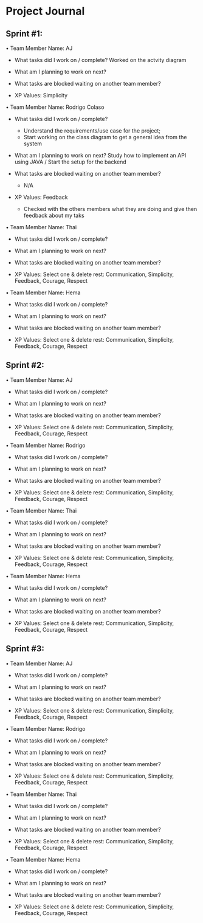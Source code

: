 # Project Journal

## Sprint #1:

• Team Member Name: AJ

- What tasks did I work on / complete? Worked on the actvity diagram

- What am I planning to work on next?

- What tasks are blocked waiting on another team member?

- XP Values: Simplicity


• Team Member Name: Rodrigo Colaso

- What tasks did I work on / complete?
  - Understand the requirements/use case for the project;
  - Start working on the class diagram to get a general idea from the system
  
- What am I planning to work on next?
  Study how to implement an API using JAVA / Start the setup for the backend

- What tasks are blocked waiting on another team member?
  - N/A
  
- XP Values: Feedback
  - Checked with the others members what they are doing and give then feedback about my taks  

• Team Member Name: Thai

- What tasks did I work on / complete?

- What am I planning to work on next?

- What tasks are blocked waiting on another team member?

- XP Values: Select one & delete rest: Communication, Simplicity, Feedback, Courage, Respect


• Team Member Name: Hema

- What tasks did I work on / complete?

- What am I planning to work on next?

- What tasks are blocked waiting on another team member?

- XP Values: Select one & delete rest: Communication, Simplicity, Feedback, Courage, Respect

## Sprint #2:

• Team Member Name: AJ

- What tasks did I work on / complete?

- What am I planning to work on next?

- What tasks are blocked waiting on another team member?

- XP Values: Select one & delete rest: Communication, Simplicity, Feedback, Courage, Respect


• Team Member Name: Rodrigo

- What tasks did I work on / complete?

- What am I planning to work on next?

- What tasks are blocked waiting on another team member?

- XP Values: Select one & delete rest: Communication, Simplicity, Feedback, Courage, Respect



• Team Member Name: Thai

- What tasks did I work on / complete?

- What am I planning to work on next?

- What tasks are blocked waiting on another team member?

- XP Values: Select one & delete rest: Communication, Simplicity, Feedback, Courage, Respect


• Team Member Name: Hema

- What tasks did I work on / complete?

- What am I planning to work on next?

- What tasks are blocked waiting on another team member?

- XP Values: Select one & delete rest: Communication, Simplicity, Feedback, Courage, Respect

## Sprint #3:

• Team Member Name: AJ

- What tasks did I work on / complete?

- What am I planning to work on next?

- What tasks are blocked waiting on another team member?

- XP Values: Select one & delete rest: Communication, Simplicity, Feedback, Courage, Respect


• Team Member Name: Rodrigo

- What tasks did I work on / complete?

- What am I planning to work on next?

- What tasks are blocked waiting on another team member?

- XP Values: Select one & delete rest: Communication, Simplicity, Feedback, Courage, Respect



• Team Member Name: Thai

- What tasks did I work on / complete?

- What am I planning to work on next?

- What tasks are blocked waiting on another team member?

- XP Values: Select one & delete rest: Communication, Simplicity, Feedback, Courage, Respect


• Team Member Name: Hema

- What tasks did I work on / complete?

- What am I planning to work on next?

- What tasks are blocked waiting on another team member?

- XP Values: Select one & delete rest: Communication, Simplicity, Feedback, Courage, Respect


